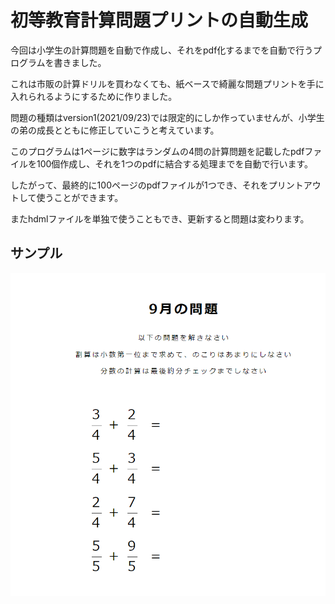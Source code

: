 # 初等教育計算問題プリントの自動生成

今回は小学生の計算問題を自動で作成し、それをpdf化するまでを自動で行うプログラムを書きました。

これは市販の計算ドリルを買わなくても、紙ベースで綺麗な問題プリントを手に入れられるようにするために作りました。

問題の種類はversion1(2021/09/23)では限定的にしか作っていませんが、小学生の弟の成長とともに修正していこうと考えています。

このプログラムは1ページに数字はランダムの4問の計算問題を記載したpdfファイルを100個作成し、それを1つのpdfに結合する処理までを自動で行います。

したがって、最終的に100ページのpdfファイルが1つでき、それをプリントアウトして使うことができます。

またhdmlファイルを単独で使うこともでき、更新すると問題は変わります。
## サンプル
![sample](./sample.png)

